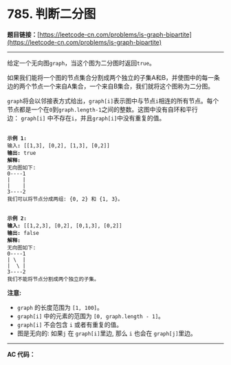# 785. 判断二分图

**题目链接：**[https://leetcode-cn.com/problems/is-graph-bipartite](https://leetcode-cn.com/problems/is-graph-bipartite)

---

<div class="content__1Y2H">
 <div class="notranslate">
  <p>给定一个无向图<code>graph</code>，当这个图为二分图时返回<code>true</code>。</p> 
  <p>如果我们能将一个图的节点集合分割成两个独立的子集A和B，并使图中的每一条边的两个节点一个来自A集合，一个来自B集合，我们就将这个图称为二分图。</p> 
  <p><code>graph</code>将会以邻接表方式给出，<code>graph[i]</code>表示图中与节点<code>i</code>相连的所有节点。每个节点都是一个在<code>0</code>到<code>graph.length-1</code>之间的整数。这图中没有自环和平行边：&nbsp;<code>graph[i]</code>&nbsp;中不存在<code>i</code>，并且<code>graph[i]</code>中没有重复的值。</p> 
  <pre class="language-text"><code>
<strong>示例 1:</strong>
输入<strong>:</strong> [[1,3], [0,2], [1,3], [0,2]]
<strong>输出:</strong> true
<strong>解释:</strong> 
无向图如下:
0----1
|    |
|    |
3----2
我们可以将节点分成两组: {0, 2} 和 {1, 3}。
</code></pre> 
  <pre class="language-text"><code>
<strong>示例 2:</strong>
<strong>输入:</strong> [[1,2,3], [0,2], [0,1,3], [0,2]]
<strong>输出:</strong> false
<strong>解释:</strong> 
无向图如下:
0----1
| \  |
|  \ |
3----2
我们不能将节点分割成两个独立的子集。
</code></pre> 
  <p><strong>注意:</strong></p> 
  <ul> 
   <li><code>graph</code> 的长度范围为 <code>[1, 100]</code>。</li> 
   <li><code>graph[i]</code> 中的元素的范围为 <code>[0, graph.length - 1]</code>。</li> 
   <li><code>graph[i]</code> 不会包含 <code>i</code> 或者有重复的值。</li> 
   <li>图是无向的: 如果<code>j</code> 在 <code>graph[i]</code>里边, 那么 <code>i</code> 也会在 <code>graph[j]</code>里边。</li> 
  </ul> 
 </div>
</div>

---

**AC 代码：**

```java

```